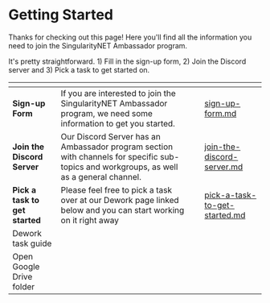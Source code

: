 # Getting Started

Thanks for checking out this page! Here you'll find all the information you need to join the SingularityNET Ambassador program.

It's pretty straightforward. 1) Fill in the sign-up form, 2) Join the Discord server and 3) Pick a task to get started on.

<table data-view="cards"><thead><tr><th></th><th></th><th></th><th data-hidden data-card-target data-type="content-ref"></th></tr></thead><tbody><tr><td><strong>Sign-up Form</strong></td><td>If you are interested to join the SingularityNET Ambassador program, we need some information to get you started.</td><td></td><td><a href="sign-up-form.md">sign-up-form.md</a></td></tr><tr><td><strong>Join the Discord Server</strong></td><td>Our Discord Server has an Ambassador program section with channels for specific sub-topics and workgroups, as well as a general channel.</td><td></td><td><a href="join-the-discord-server.md">join-the-discord-server.md</a></td></tr><tr><td><strong>Pick a task to get started</strong></td><td>Please feel free to pick a task over at our Dework page linked below and you can start working on it right away</td><td></td><td><a href="pick-a-task-to-get-started.md">pick-a-task-to-get-started.md</a></td></tr><tr><td>Dework task guide</td><td></td><td></td><td></td></tr><tr><td>Open Google Drive folder</td><td></td><td></td><td></td></tr></tbody></table>
